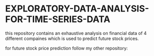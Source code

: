 # EXPLORATORY-DATA-ANALYSIS-FOR-TIME-SERIES-DATA

this repository contains an exhaustive analysis on financial data of 4 different compaines which is used to predict future stock prices.

for future stock price prediction follow my other repository:
